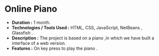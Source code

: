 # Online Piano
- __Duration :__ 1 month.
- __Technologies / Tools Used :__ HTML, CSS, JavaScript, NetBeans , Glassfish .
- __Description :__ 
	  The project is based on a piano ,in which we have built a interface of a  web version. 
- __Features :__ On key press to play the piano . 

